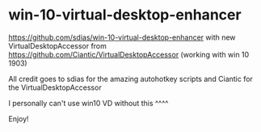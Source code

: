 # win-10-virtual-desktop-enhancer
https://github.com/sdias/win-10-virtual-desktop-enhancer with new VirtualDesktopAccessor from https://github.com/Ciantic/VirtualDesktopAccessor (working with win 10 1903)

All credit goes to sdias for the amazing autohotkey scripts and Ciantic for the VirtualDesktopAccessor

 I personally can't use win10 VD without this ^^^^

Enjoy!
